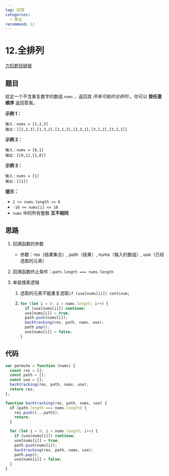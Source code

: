 ```yaml
---
tag: 回溯
categories:
  - 算法
recommend: 12
---
```


# 12.全排列

[力扣题目链接](https://leetcode.cn/problems/permutations/)

## 题目

给定一个不含重复数字的数组 `nums` ，返回其 _所有可能的全排列_ 。你可以 **按任意顺序** 返回答案。

**示例 1：**

```
输入：nums = [1,2,3]
输出：[[1,2,3],[1,3,2],[2,1,3],[2,3,1],[3,1,2],[3,2,1]]
```

**示例 2：**

```
输入：nums = [0,1]
输出：[[0,1],[1,0]]
```

**示例 3：**

```
输入：nums = [1]
输出：[[1]]
```

**提示：**

- `1 <= nums.length <= 6`
- `-10 <= nums[i] <= 10`
- `nums` 中的所有整数 **互不相同**

## 思路

1. 回溯函数的参数

   - 参数：res（结果集合）, path（结果）, nums（输入的数组）, use（已经选取的元素）

2. 回溯函数终止条件：`path.length === nums.length`

3. 单层搜素逻辑

   1. 选取的元素不能重复选取`if (use[nums[i]]) continue;`

   2. ```js
      for (let i = 0; i < nums.length; i++) {
        if (use[nums[i]]) continue;
        use[nums[i]] = true;
        path.push(nums[i]);
        backtracking(res, path, nums, use);
        path.pop();
        use[nums[i]] = false;
      }
      ```

## 代码

```js
var permute = function (nums) {
  const res = [];
  const path = [];
  const use = [];
  backtracking(res, path, nums, use);
  return res;
};

function backtracking(res, path, nums, use) {
  if (path.length === nums.length) {
    res.push([...path]);
    return;
  }

  for (let i = 0; i < nums.length; i++) {
    if (use[nums[i]]) continue;
    use[nums[i]] = true;
    path.push(nums[i]);
    backtracking(res, path, nums, use);
    path.pop();
    use[nums[i]] = false;
  }
}
```
